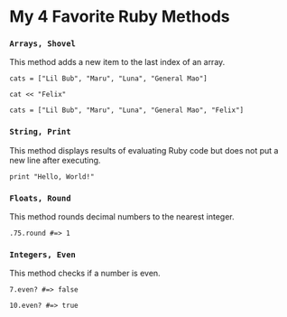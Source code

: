 # My 4 Favorite Ruby Methods

### `Arrays, Shovel`
This method adds a new item to the last index of an array.

```
cats = ["Lil Bub", "Maru", "Luna", "General Mao"]
```
```
cat << "Felix"
```
```
cats = ["Lil Bub", "Maru", "Luna", "General Mao", "Felix"]
```

### `String, Print`
This method displays results of evaluating Ruby code but does not put a new line after executing.

```
print "Hello, World!"
```

### `Floats, Round`
This method rounds decimal numbers to the nearest integer.

```
.75.round #=> 1
```

### `Integers, Even`
This method checks if a number is even.

```
7.even? #=> false
```

```
10.even? #=> true
```
